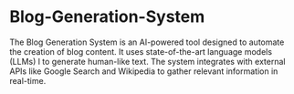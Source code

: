 # Blog-Generation-System
The Blog Generation System is an AI-powered tool designed to automate the creation of blog content. It uses state-of-the-art language models (LLMs) l to generate human-like text. The system integrates with external APIs like Google Search and Wikipedia to gather relevant information in real-time.
